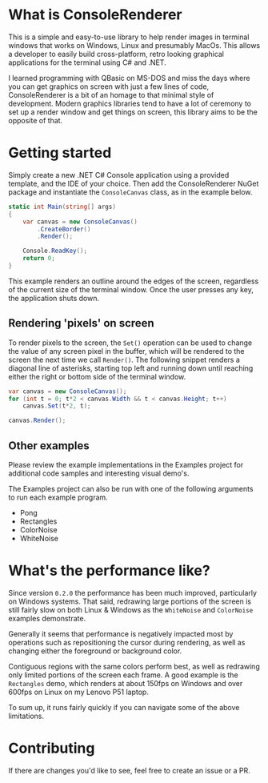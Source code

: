 # What is ConsoleRenderer
This is a simple and easy-to-use library to help render images in terminal windows that works on Windows, Linux and presumably MacOs. This allows a developer to easily build cross-platform, retro looking graphical applications for the terminal using C# and .NET.

I learned programming with QBasic on MS-DOS and miss the days where you can get graphics on screen with just a few lines of code, ConsoleRenderer is a bit of an homage to that minimal style of development. Modern graphics libraries tend to have a lot of ceremony to set up a render window and get things on screen, this library aims to be the opposite of that.

# Getting started
Simply create a new .NET C# Console application using a provided template, and the IDE of your choice. Then add the ConsoleRenderer NuGet package and instantiate the `ConsoleCanvas` class, as in the example below.
```csharp
static int Main(string[] args)
{
	var canvas = new ConsoleCanvas()
		.CreateBorder()
		.Render();

	Console.ReadKey();
	return 0;
}
```
This example renders an outline around the edges of the screen, regardless of the current size of the terminal window. Once the user presses any key, the application shuts down.

## Rendering 'pixels' on screen
To render pixels to the screen, the `Set()` operation can be used to change the value of any screen pixel in the buffer, which will be rendered to the screen the next time we call `Render()`. The following snippet renders a diagonal line of asterisks, starting top left and running down until reaching either the right or bottom side of the terminal window.
```csharp
var canvas = new ConsoleCanvas();
for (int t = 0; t*2 < canvas.Width && t < canvas.Height; t++)
	canvas.Set(t*2, t);

canvas.Render();
```

## Other examples
Please review the example implementations in the Examples project for additional code samples and interesting visual demo's.

The Examples project can also be run with one of the following arguments to run each example program.
- Pong
- Rectangles
- ColorNoise
- WhiteNoise

# What's the performance like?
Since version `0.2.0` the performance has been much improved, particularly on Windows systems. That said, redrawing large portions of the screen is still fairly slow on both Linux & Windows as the `WhiteNoise` and `ColorNoise` examples demonstrate.

Generally it seems that performance is negatively impacted most by operations such as repositioning the cursor during rendering, as well as changing either the foreground or background color. 

Contiguous regions with the same colors perform best, as well as redrawing only limited portions of the screen each frame. A good example is the `Rectangles` demo, which renders at about 150fps on Windows and over 600fps on Linux on my Lenovo P51 laptop.

To sum up, it runs fairly quickly if you can navigate some of the above limitations.

# Contributing
If there are changes you'd like to see, feel free to create an issue or a PR.
